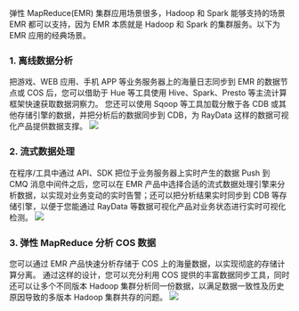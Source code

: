 弹性 MapReduce(EMR) 集群应用场景很多，Hadoop 和 Spark 能够支持的场景 EMR 都可以支持，因为 EMR 本质就是 Hadoop 和 Spark 的集群服务。以下为 EMR 应用的经典场景。
### 1. 离线数据分析
把游戏、WEB 应用、手机 APP 等业务服务器上的海量日志同步到 EMR 的数据节点或 COS 后，您可以借助于 Hue 等工具使用 Hive、Spark、Presto 等主流计算框架快速获取数据洞察力。
您还可以使用 Sqoop 等工具加载分散于各 CDB 或其他存储引擎的数据，并把分析后的数据同步到 CDB，为 RayData 这样的数据可视化产品提供数据支撑。
![](//mc.qcloudimg.com/static/img/c84705f5a8324bbd8be087b5929c3d1a/image.png)
### 2. 流式数据处理
在程序/工具中通过 API、SDK 把位于业务服务器上实时产生的数据 Push 到 CMQ 消息中间件之后，您可以在 EMR 产品中选择合适的流式数据处理引擎来分析数据，以实现对业务变动的实时告警；还可以把分析结果实时同步到 CDB 等存储引擎，以便于您能通过 RayData 等数据可视化产品对业务状态进行实时可视化检测。
![](//mc.qcloudimg.com/static/img/1ddb638f83b97e426e94a3280dc4d250/image.png)
### 3. 弹性 MapReduce 分析 COS 数据
您可以通过 EMR 产品快速分析存储于 COS 上的海量数据，以实现彻底的存储计算分离。
通过这样的设计，您可以充分利用 COS 提供的丰富数据同步工具，同时还可以让多个不同版本 Hadoop 集群分析同一份数据，以满足数据一致性及历史原因导致的多版本 Hadoop 集群共存的问题。
![](//mc.qcloudimg.com/static/img/865792ffc40a842d1febec937dc8e943/image.png)
